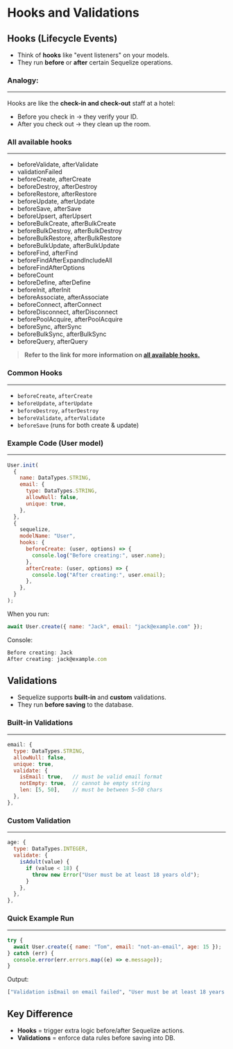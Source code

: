 # Hooks and Validations

## Hooks (Lifecycle Events)

- Think of **hooks** like "event listeners" on your models.
- They run **before** or **after** certain Sequelize operations.

### Analogy:<hr/>

Hooks are like the **check-in and check-out** staff at a hotel:

- Before you check in → they verify your ID.
- After you check out → they clean up the room.

### All available hooks<hr/>

- beforeValidate, afterValidate
- validationFailed
- beforeCreate, afterCreate
- beforeDestroy, afterDestroy
- beforeRestore, afterRestore
- beforeUpdate, afterUpdate
- beforeSave, afterSave
- beforeUpsert, afterUpsert
- beforeBulkCreate, afterBulkCreate
- beforeBulkDestroy, afterBulkDestroy
- beforeBulkRestore, afterBulkRestore
- beforeBulkUpdate, afterBulkUpdate
- beforeFind, afterFind
- beforeFindAfterExpandIncludeAll
- beforeFindAfterOptions
- beforeCount
- beforeDefine, afterDefine
- beforeInit, afterInit
- beforeAssociate, afterAssociate
- beforeConnect, afterConnect
- beforeDisconnect, afterDisconnect
- beforePoolAcquire, afterPoolAcquire
- beforeSync, afterSync
- beforeBulkSync, afterBulkSync
- beforeQuery, afterQuery

> **Refer to the link for more information on [all available hooks.](https://github.com/sequelize/sequelize/blob/v6/src/hooks.js#L7)**

### Common Hooks<hr/>

- `beforeCreate`, `afterCreate`
- `beforeUpdate`, `afterUpdate`
- `beforeDestroy`, `afterDestroy`
- `beforeValidate`, `afterValidate`
- `beforeSave` (runs for both create & update)

### Example Code (User model)<hr/>

```js
User.init(
  {
    name: DataTypes.STRING,
    email: {
      type: DataTypes.STRING,
      allowNull: false,
      unique: true,
    },
  },
  {
    sequelize,
    modelName: "User",
    hooks: {
      beforeCreate: (user, options) => {
        console.log("Before creating:", user.name);
      },
      afterCreate: (user, options) => {
        console.log("After creating:", user.email);
      },
    },
  }
);
```

When you run:

```js
await User.create({ name: "Jack", email: "jack@example.com" });
```

Console:

```js
Before creating: Jack
After creating: jack@example.com
```

## Validations

- Sequelize supports **built-in** and **custom** validations.
- They run **before saving** to the database.

### Built-in Validations<hr/>

```js
email: {
  type: DataTypes.STRING,
  allowNull: false,
  unique: true,
  validate: {
    isEmail: true,   // must be valid email format
    notEmpty: true,  // cannot be empty string
    len: [5, 50],    // must be between 5–50 chars
  },
},
```

### Custom Validation<hr/>

```js
age: {
  type: DataTypes.INTEGER,
  validate: {
    isAdult(value) {
      if (value < 18) {
        throw new Error("User must be at least 18 years old");
      }
    },
  },
},
```

### Quick Example Run<hr/>

```js
try {
  await User.create({ name: "Tom", email: "not-an-email", age: 15 });
} catch (err) {
  console.error(err.errors.map((e) => e.message));
}
```

Output:

```bash
["Validation isEmail on email failed", "User must be at least 18 years old"];
```

## Key Difference

- **Hooks** = trigger extra logic before/after Sequelize actions.
- **Validations** = enforce data rules before saving into DB.
